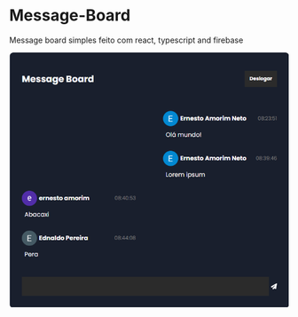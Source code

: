 # Message-Board

Message board simples feito com react, typescript and firebase

![Captura de Tela do Projeto](public/Captura%20de%20tela%202024-08-05%20084428.png)